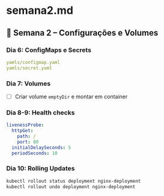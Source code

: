 # semana2.md

## 📅 Semana 2 – Configurações e Volumes

### Dia 6: ConfigMaps e Secrets
```yaml
yamls/configmap.yaml
yamls/secret.yaml
```

### Dia 7: Volumes
- [ ] Criar volume `emptyDir` e montar em container

### Dia 8-9: Health checks
```yaml
livenessProbe:
  httpGet:
    path: /
    port: 80
  initialDelaySeconds: 5
  periodSeconds: 10
```

### Dia 10: Rolling Updates
```bash
kubectl rollout status deployment nginx-deployment
kubectl rollout undo deployment nginx-deployment
